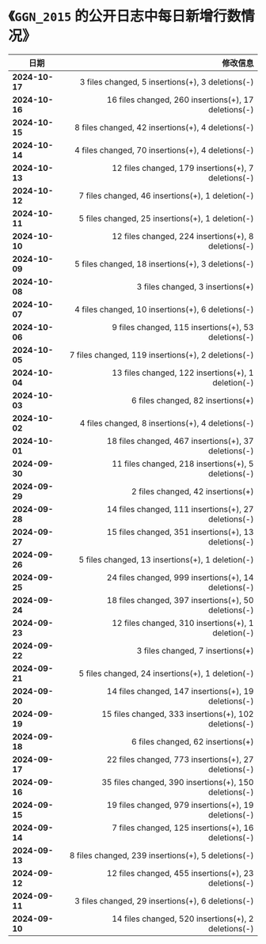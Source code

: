 # 《`GGN_2015` 的公开日志中每日新增行数情况》

| 日期 | 修改信息 |
| ---- | ----: |
| **2024-10-17** | 3 files changed, 5 insertions(+), 3 deletions(-) |
| **2024-10-16** | 16 files changed, 260 insertions(+), 17 deletions(-) |
| **2024-10-15** | 8 files changed, 42 insertions(+), 4 deletions(-) |
| **2024-10-14** | 4 files changed, 70 insertions(+), 4 deletions(-) |
| **2024-10-13** | 12 files changed, 179 insertions(+), 7 deletions(-) |
| **2024-10-12** | 7 files changed, 46 insertions(+), 1 deletion(-) |
| **2024-10-11** | 5 files changed, 25 insertions(+), 1 deletion(-) |
| **2024-10-10** | 12 files changed, 224 insertions(+), 8 deletions(-) |
| **2024-10-09** | 5 files changed, 18 insertions(+), 3 deletions(-) |
| **2024-10-08** | 3 files changed, 3 insertions(+) |
| **2024-10-07** | 4 files changed, 10 insertions(+), 6 deletions(-) |
| **2024-10-06** | 9 files changed, 115 insertions(+), 53 deletions(-) |
| **2024-10-05** | 7 files changed, 119 insertions(+), 2 deletions(-) |
| **2024-10-04** | 13 files changed, 122 insertions(+), 1 deletion(-) |
| **2024-10-03** | 6 files changed, 82 insertions(+) |
| **2024-10-02** | 4 files changed, 8 insertions(+), 4 deletions(-) |
| **2024-10-01** | 18 files changed, 467 insertions(+), 37 deletions(-) |
| **2024-09-30** | 11 files changed, 218 insertions(+), 5 deletions(-) |
| **2024-09-29** | 2 files changed, 42 insertions(+) |
| **2024-09-28** | 14 files changed, 111 insertions(+), 27 deletions(-) |
| **2024-09-27** | 15 files changed, 351 insertions(+), 13 deletions(-) |
| **2024-09-26** | 5 files changed, 13 insertions(+), 1 deletion(-) |
| **2024-09-25** | 24 files changed, 999 insertions(+), 14 deletions(-) |
| **2024-09-24** | 18 files changed, 397 insertions(+), 50 deletions(-) |
| **2024-09-23** | 12 files changed, 310 insertions(+), 1 deletion(-) |
| **2024-09-22** | 3 files changed, 7 insertions(+) |
| **2024-09-21** | 5 files changed, 24 insertions(+), 1 deletion(-) |
| **2024-09-20** | 14 files changed, 147 insertions(+), 19 deletions(-) |
| **2024-09-19** | 15 files changed, 333 insertions(+), 102 deletions(-) |
| **2024-09-18** | 6 files changed, 62 insertions(+) |
| **2024-09-17** | 22 files changed, 773 insertions(+), 27 deletions(-) |
| **2024-09-16** | 35 files changed, 390 insertions(+), 150 deletions(-) |
| **2024-09-15** | 19 files changed, 979 insertions(+), 19 deletions(-) |
| **2024-09-14** | 7 files changed, 125 insertions(+), 16 deletions(-) |
| **2024-09-13** | 8 files changed, 239 insertions(+), 5 deletions(-) |
| **2024-09-12** | 12 files changed, 455 insertions(+), 23 deletions(-) |
| **2024-09-11** | 3 files changed, 29 insertions(+), 6 deletions(-) |
| **2024-09-10** | 14 files changed, 520 insertions(+), 2 deletions(-) |
